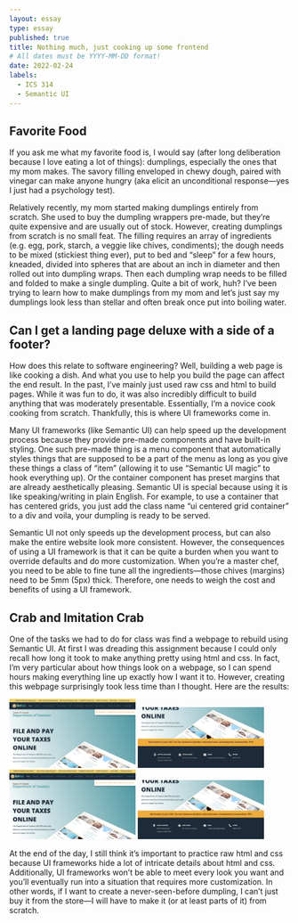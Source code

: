 ```yaml
---
layout: essay
type: essay
published: true
title: Nothing much, just cooking up some frontend
# All dates must be YYYY-MM-DD format!
date: 2022-02-24
labels:
  - ICS 314
  - Semantic UI
---
```

## Favorite Food
If you ask me what my favorite food is, I would say (after long deliberation because I love eating a lot of things): dumplings, especially the ones that my mom makes. The savory filling enveloped in chewy dough, paired with vinegar can make anyone hungry (aka elicit an unconditional response—yes I just had a psychology test). 

Relatively recently, my mom started making dumplings entirely from scratch. She used to buy the dumpling wrappers pre-made, but they’re quite expensive and are usually out of stock. However, creating dumplings from scratch is no small feat. The filling requires an array of ingredients (e.g. egg, pork, starch, a veggie like chives, condiments); the dough needs to be mixed (stickiest thing ever), put to bed and “sleep” for a few hours, kneaded, divided into spheres that are about an inch in diameter and then rolled out into dumpling wraps. Then each dumpling wrap needs to be filled and folded to make a single dumpling. Quite a bit of work, huh? I’ve been trying to learn how to make dumplings from my mom and let’s just say my dumplings look less than stellar and often break once put into boiling water.

## Can I get a landing page deluxe with a side of a footer?
How does this relate to software engineering? Well, building a web page is like cooking a dish. And what you use to help you build the page can affect the end result. In the past, I’ve mainly just used raw css and html to build pages. While it was fun to do, it was also incredibly difficult to build anything that was moderately presentable. Essentially, I’m a novice cook cooking from scratch. Thankfully, this is where UI frameworks come in. 

Many UI frameworks (like Semantic UI) can help speed up the development process because they provide pre-made components and have built-in styling. One such pre-made thing is a menu component that automatically styles things that are supposed to be a part of the menu as long as you give these things a class of “item” (allowing it to use “Semantic UI magic” to hook everything up). Or the container component has preset margins that are already aesthetically pleasing. Semantic UI is special because using it is like speaking/writing in plain English. For example, to use a container that has centered grids, you just add the class name “ui centered grid container” to a div and voila, your dumpling is ready to be served. 

Semantic UI not only speeds up the development process, but can also make the entire website look more consistent. However, the consequences of using a UI framework is that it can be quite a burden when you want to override defaults and do more customization. When you’re a master chef, you need to be able to fine tune all the ingredients—those chives (margins) need to be 5mm (5px) thick. Therefore, one needs to weigh the cost and benefits of using a UI framework. 

## Crab and Imitation Crab
One of the tasks we had to do for class was find a webpage to rebuild using Semantic UI. At first I was dreading this assignment because I could only recall how long it took to make anything pretty using html and css. In fact, I’m very particular about how things look on a webpage, so I can spend hours making everything line up exactly how I want it to. However, creating this webpage surprisingly took less time than I thought. Here are the results:
<div class= “ui two wide column”>
    <div class= “ui column”> 
        <img class="ui right floated rounded image" width="45%" src="../images/ICS314_SemanticUI_original1.png">
        <img class="ui right floated rounded image" width="45%" src="../images/ICS314_SemanticUI_original2.png">
    </div>
    <div class= “ui column”> 
        <img class="ui right floated rounded image" width="45%" src="../images/ICS314_SemanticUI_knockoff1.png">
        <img class="ui right floated rounded image" width="45%" src="../images/ICS314_SemanticUI_knockoff2.png">
    </div>
</div>


At the end of the day, I still think it’s important to practice raw html and css because UI frameworks hide a lot of intricate details about html and css. Additionally, UI frameworks won’t be able to meet every look you want and you’ll eventually run into a situation that requires more customization. In other words, if I want to create a never-seen-before dumpling, I can’t just buy it from the store—I will have to make it (or at least parts of it) from scratch. 
